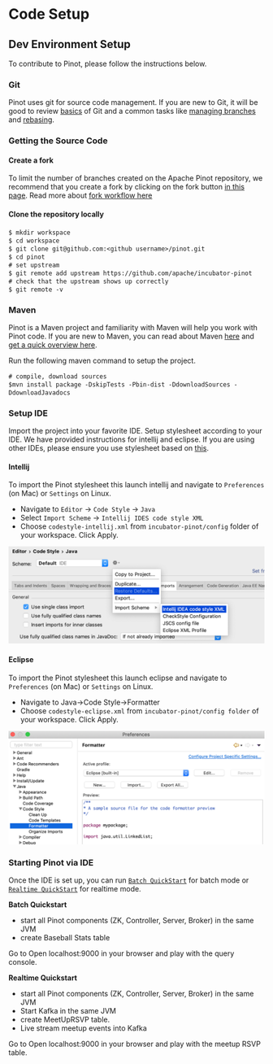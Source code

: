 # Code Setup

## Dev Environment Setup

To contribute to Pinot, please follow the instructions below.

### Git

Pinot uses git for source code management. If you are new to Git, it will be good to review [basics](https://git-scm.com/book/en/v1/Getting-Started-Git-Basics) of Git and a common tasks like [managing branches](https://git-scm.com/book/en/v2/Git-Branching-Branches-in-a-Nutshell) and [rebasing](https://git-scm.com/book/en/v2/Git-Branching-Rebasing).

### Getting the Source Code

#### Create a fork

To limit the number of branches created on the Apache Pinot repository, we recommend that you create a fork by clicking on the fork button [in this page](https://github.com/apache/incubator-pinot). Read more about [fork workflow here](https://www.atlassian.com/git/tutorials/comparing-workflows/forking-workflow)

#### Clone the repository locally

```text
$ mkdir workspace
$ cd workspace
$ git clone git@github.com:<github username>/pinot.git
$ cd pinot
# set upstream
$ git remote add upstream https://github.com/apache/incubator-pinot
# check that the upstream shows up correctly
$ git remote -v
```

### Maven

Pinot is a Maven project and familiarity with Maven will help you work with Pinot code. If you are new to Maven, you can read about Maven [here](https://maven.apache.org/) and [get a quick overview here](http://maven.apache.org/guides/getting-started/maven-in-five-minutes.html).

Run the following maven command to setup the project.

```text
# compile, download sources
$mvn install package -DskipTests -Pbin-dist -DdownloadSources -DdownloadJavadocs
```

### Setup IDE

Import the project into your favorite IDE. Setup stylesheet according to your IDE. We have provided instructions for intellij and eclipse. If you are using other IDEs, please ensure you use stylesheet based on [this](https://github.com/apache/incubator-pinot/blob/master/config/codestyle-intellij.xml).

#### Intellij

To import the Pinot stylesheet this launch intellij and navigate to `Preferences` \(on Mac\) or `Settings` on Linux.

* Navigate to `Editor` -&gt; `Code Style` -&gt; `Java`
* Select `Import Scheme` -&gt; `Intellij IDES code style XML`
* Choose `codestyle-intellij.xml` from `incubator-pinot/config` folder of your workspace. Click Apply.

![](../../.gitbook/assets/import_scheme.png)

#### Eclipse

To import the Pinot stylesheet this launch eclipse and navigate to `Preferences` \(on Mac\) or `Settings` on Linux.

* Navigate to Java-&gt;Code Style-&gt;Formatter
* Choose `codestyle-eclipse.xml` from `incubator-pinot/config folder` of your workspace. Click Apply.

![](../../.gitbook/assets/eclipse_style.png)

### **Starting Pinot via IDE**

Once the IDE is set up, you can run [`Batch QuickStart`](https://docs.pinot.apache.org/basics/getting-started/running-pinot-locally#batch) for batch mode or [`Realtime QuickStart`](https://docs.pinot.apache.org/basics/getting-started/running-pinot-locally#streaming) for realtime mode.

**Batch Quickstart**

* start all Pinot components \(ZK, Controller, Server, Broker\) in the same JVM
* create Baseball Stats table

Go to Open localhost:9000 in your browser and play with the query console.

**Realtime Quickstart**

* start all Pinot components \(ZK, Controller, Server, Broker\) in the same JVM
* Start Kafka in the same JVM
* create MeetUpRSVP table.
* Live stream meetup events into Kafka

Go to Open localhost:9000 in your browser and play with the meetup RSVP table.

